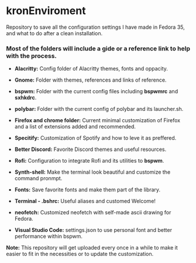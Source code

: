 # kronEnviroment
Repository to save all the configuration settings I have made in Fedora 35, and what to do after a clean installation. 

### Most of the folders will include a gide or a reference link to help with the process.

- **Alacritty:** Config folder of Alacritty themes, fonts and oppacity.

- **Gnome:** Folder with themes, references and links of reference. 

- **bspwm:** Folder with the current config files including **bspwmrc** and **sxhkdrc**. 

- **polybar:** Folder with the current config of polybar and its launcher.sh. 

- **Firefox and chrome folder:** Current minimal customization of Firefox and a list of extensions added and recommended.

- **Specitify:** Customization of Spotify and how to leve it as preffered. 

- **Better Discord:** Favorite Discord themes and useful resources. 

- **Rofi:** Configuration to integrate Rofi and its utilities to **bspwm**. 

- **Synth-shell:** Make the terminal look beautiful and customize the command pronmpt. 

- **Fonts:** Save favorite fonts and make them part of the library. 

- **Terminal - .bshrc:** Useful aliases and customed Welcome!

- **neofetch:** Customized neofetch with self-made ascii drawing for Fedora. 

- **Visual Studio Code:** settings.json to use personal font and better performance within bspwm. 

**Note:** This repository will get uploaded every once in a while to make it easier to fit in the necessities or to update the customization.
